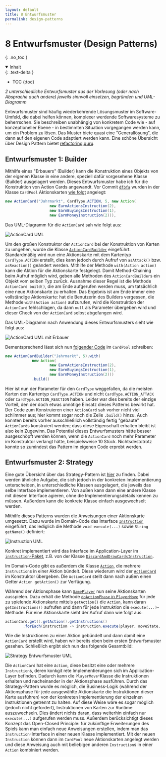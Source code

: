 ```yaml
---
layout: default
title: 8 Entwurfsmuster
permalink: design-patterns
---
```


# 8 Entwurfsmuster (Design Patterns)
{: .no_toc }

<details open markdown="block">
  <summary>
    Inhalt
  </summary>
  {: .text-delta }

- TOC
{:toc}

</details>


*2 unterschiedliche Entwurfsmuster aus der Vorlesung (oder nach Absprache auch andere) jeweils sinnvoll einsetzen, begründen und UML-Diagramm*

Entwurfsmuster sind häufig wiederkehrende Lösungsmuster im Software-Umfeld, die dabei helfen können, komplexer werdende Softwaresysteme zu beherrschen. Sie beschreiben unabhängig von konkretem Code wie - auf konzeptioneller Ebene - in bestimmten Situation vorgegangen werden kann, um ein Problem zu lösen. Das Muster biete quasi eine "Generallösung", die dann auf den eigenen Code adaptiert werden kann. Eine schöne Übersicht über Design Pattern bietet [refactoring.guru](https://refactoring.guru/design-patterns).


## Entwurfsmuster 1: Builder

Mithilfe eines "Erbauers" (Builder) kann die Konstruktion eines Objekts von der eigenen Klasse in eine andere, speziell dafür vorgesehene Klasse (Builder) ausgelagert werden. Dieses Entwurfsmuster habe ich für die Konstruktion von Action Cards angewandt. Vor Commit [`dfbfa`](https://github.com/Splines/dominion-cli/commit/dfbfaf38d7a3518c143d811b5f0956fe03b1e1f1) wurden in der Klasse `CardPool` Aktionskarten [wie folgt](https://github.com/Splines/dominion-cli/blob/712ff9c0a9b24148b865dc312d4871c72659e18e/2-dominion-application/src/main/java/me/splines/dominion/Card/CardPool.java#L18-L46) angelegt:

```java
new ActionCard("Jahrmarkt", CardType.ACTION, 5, new Action(
					new EarnActionsInstruction(2),
					new EarnBuyingsInstruction(1),
					new EarnMoneyInstruction(2))),
```

Das UML-Diagramm für die `ActionCard` sah wie folgt aus:

![ActionCard UML](http://www.plantuml.com/plantuml/proxy?cache=no&src=https://raw.githubusercontent.com/splines/dominion-cli/docs/uml/design-patterns/builder-before.puml&fmt=svg)

Um den großen Konstruktor der `ActionCard` bei der Konstruktion von Karten zu umgehen, wurde die Klasse [`ActionCardBuilder`](https://github.com/Splines/dominion-cli/blob/dfbfaf38d7a3518c143d811b5f0956fe03b1e1f1/3-dominion-domain/src/main/java/me/splines/dominion/Card/ActionCardBuilder.java) eingeführt. Standardmäßig wird nun eine Aktionskarte mit dem Kartentyp `CardType.ACTION` erstellt, dies kann jedoch durch Aufruf von `asAttack()` bzw. `asReaction()` geändert werden. Mithilfe der Methode `with(Action action)` kann die Aktion für die Aktionskarte festgelegt. Damit Method-Chaining beim Aufruf möglich wird, geben alle Methoden des `ActionCardBuilder`s ein Objekt vom selben Typ zurück. Ausnahme dieser Regel ist die Methode `ActionCard build()`, die am Ende aufgerufen werden muss, um tatsächlich eine neue Aktionskarte zu erhalten. Das Ergebnis ist am Ende immer eine vollständige Aktionskarte: hat die Benutzerin des Builders vergessen, die Methode `with(Action action)` aufzurufen, wird die Konstruktion der `ActionCard` fehlschlagen, da dann `null` als Parameter übergeben wird und dieser Check von der `ActionCard` selbst abgefangen wird.

Das UML-Diagramm nach Anwendung dieses Entwurfsmusters sieht wie folgt aus:

![ActionCard UML mit Erbauer](http://www.plantuml.com/plantuml/proxy?cache=no&src=https://raw.githubusercontent.com/splines/dominion-cli/docs/uml/design-patterns/builder-after.puml&fmt=svg)

Dementsprechend lässt sich nun [folgender Code](https://github.com/Splines/dominion-cli/blob/dfbfaf38d7a3518c143d811b5f0956fe03b1e1f1/2-dominion-application/src/main/java/me/splines/dominion/Card/CardPool.java#L20-L57) im `CardPool` schreiben:

```java
new ActionCardBuilder("Jahrmarkt", 5).with(
            new Action(
                    new EarnActionsInstruction(2),
                    new EarnBuyingsInstruction(1),
                    new EarnMoneyInstruction(2)))
            .build()
```

Hier ist nun der Parameter für den `CardType` weggefallen, da die meisten Karten den Kartentyp `CardType.ACTION` und nicht `CardType.ACTION_ATTACK` oder `CardType.ACTION_REACTION` haben. Leider war dies bereits der einzige Vorteil, den der doch etwas unnötige Einsatz dieses Patterns bewirkt hat. Der Code zum Konstruieren einer `ActionCard` sah vorher nicht viel schlimmer aus; hier kommt sogar noch die Zeile `.build()` hinzu. Auch konnten bereits vorher ausschließlich vollständig fertig "gebaute" `ActionCard`s konstruiert werden; dass diese Eigenschaft erhalten bleibt ist also kein Zugewinn. Das Potential dieses Entwurfsmusters hätte besser ausgeschöpft werden können, wenn die `ActionCard` noch mehr Parameter im Konstruktor verlangt hätte, beispielsweise 10 Stück. Nichtsdestotrotz konnte so zumindest das Pattern im eigenen Code erprobt werden.


## Entwurfsmuster 2: Strategy

Eine gute Übersicht über das Strategy-Pattern ist [hier](https://refactoring.guru/design-patterns/strategy) zu finden. Dabei werden ähnliche Aufgabe, die sich jedoch in der konkreten Implementierung unterscheiden, in unterschiedliche Klassen ausgelagert, die jeweils das selbe Interface implementieren. Von außen kann dann eine andere Klasse mit diesem Interface agieren, ohne die Implementierungsdetails kennen zu müssen. Außerdem kann die konkrete Klasse einfach ausgewechselt werden.

Mithilfe dieses Patterns wurden die Anweisungen einer Aktionskarte umgesetzt. Dazu wurde im Domain-Code das Interface [`Instruction`](https://github.com/Splines/dominion-cli/blob/main/3-dominion-domain/src/main/java/me/splines/dominion/action/Instruction.java) eingeführt, das lediglich die Methode `void execute(...)` sowie `String getName()` definiert:

![Instruction UML](http://www.plantuml.com/plantuml/proxy?cache=no&src=https://raw.githubusercontent.com/splines/dominion-cli/docs/uml/design-patterns/strategy-instruction.puml&fmt=svg)

Konkret implementiert wird das Interface im Application-Layer im [`instruction`-Paket](https://github.com/Splines/dominion-cli/tree/main/2-dominion-application/src/main/java/me/splines/dominion/instruction), z.B. von der Klasse [`DiscardAndDrawCardsInstruction`](https://github.com/Splines/dominion-cli/blob/main/2-dominion-application/src/main/java/me/splines/dominion/instruction/DiscardAndDrawCardsInstruction.java).

Im Domain-Code gibt es außerdem die Klasse [`Action`](https://github.com/Splines/dominion-cli/blob/main/3-dominion-domain/src/main/java/me/splines/dominion/action/Action.java), die mehrere `Instruction`s in einer Aktion bündelt. Diese wiederum wird der [`ActionCard`](https://github.com/Splines/dominion-cli/blob/main/3-dominion-domain/src/main/java/me/splines/dominion/card/ActionCard.java) im Konstruktor übergeben. Die `ActionCard` stellt dann nach außen einen Getter `Action getAction()` zur Verfügung.

Während der Aktionsphase kann [`GamePlayer`](https://github.com/Splines/dominion-cli/blob/main/2-dominion-application/src/main/java/me/splines/dominion/game/GamePlayer.java) nun seine Aktionskarten ausspielen. Dazu erhält die Methode [`doActionPhase` in `PlayerMove`](https://github.com/Splines/dominion-cli/blob/main/2-dominion-application/src/main/java/me/splines/dominion/game/PlayerMove.java#L24-L50) für jede zu spielende Aktionskarte mittels `getAction()` die `Action`, kann daran `getInstructions()` aufrufen und dann für jede Instruktion die `execute(...)`-Methode. Für eine Aktionskarte sieht der Aufruf dann wie folgt aus:

```java
actionCard.get().getAction().getInstructions()
        .forEach(instruction -> instruction.execute(player, moveState, stock));
```

Wie die Instruktionen zu einer Aktion gebündelt und dann damit eine `ActionCard` erstellt wird, haben wir bereits oben beim ersten Entwurfsmuster gesehen. Schließlich ergibt sich nun das folgende Gesamtbild:

![Strategy Entwurfsmuster UML](http://www.plantuml.com/plantuml/proxy?cache=no&src=https://raw.githubusercontent.com/splines/dominion-cli/docs/uml/design-patterns/strategy-full.puml&fmt=svg)

Die `ActionCard` hat eine `Action`, diese besitzt eine oder mehrere `Instruction`s, deren konkgit rete Implementierungen sich im Application-Layer befinden. Dadurch kann die `PlayerMove`-Klasse die Instruktionen erhalten und nacheinander in der Aktionsphase ausführen. Durch das Strategy-Pattern wurde es möglich, die Business-Logik (während der Aktionsphase für jede ausgewählte Aktionskarte die Instruktionen dieser Karte ausführen) von der konkreten Implementierung der einzelnen Instruktionen getrennt zu halten. Auf diese Weise wäre es sogar möglich (jedoch nicht gefordert), Instruktionen von Karten zur Runtime auszuwechseln. Dies ändert nichts daran, dass weiterhin einfach nur `execute(...)` aufgerufen werden muss. Außerdem berücksichtigt dieses Konzept das Open-Closed Principle: für zukünftige Erweiterungen des Spiels kann man einfach neue Anweisungen erstellen, indem man das `Instruction`-Interface in einer neuen Klasse implementiert. Mit der neuen `Instruction` können dann im `CardPool` neue Aktionskarten angelegt werden und diese Anweisung auch mit beliebigen anderen `Instruction`s in einer `Action` kombiniert werden.
